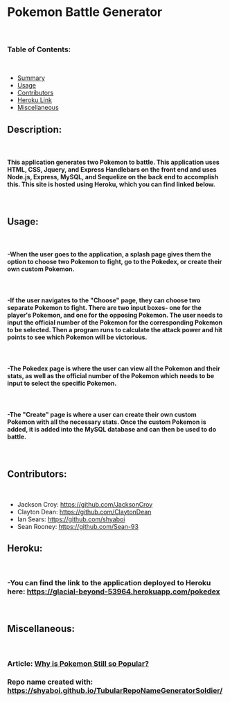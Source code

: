 # Pokemon Battle Generator
​
### Table of Contents:
​
* [Summary](#Description)
​
* [Usage](#Usage)
​
* [Contributors](#Contributors)
​
* [Heroku Link](#Heroku)
​
* [Miscellaneous](#Miscellaneous)
​
## Description:
​
#### This application generates two Pokemon to battle.  This application uses HTML, CSS, Jquery, and Express Handlebars on the front end and uses Node.js, Express, MySQL, and Sequelize on the back end to accomplish this.  This site is hosted using Heroku, which you can find linked below.
​
## Usage: 
​
#### -When the user goes to the application, a splash page gives them the option to choose two Pokemon to fight, go to the Pokedex, or create their own custom Pokemon.
​
#### -If the user navigates to the "Choose" page, they can choose two separate Pokemon to fight.  There are two input boxes- one for the player's Pokemon, and one for the opposing Pokemon.  The user needs to input the official number of the Pokemon for the corresponding Pokemon to be selected.  Then a program runs to calculate the attack power and hit points to see which Pokemon will be victorious.
​
#### -The Pokedex page is where the user can view all the Pokemon and their stats, as well as the official number of the Pokemon which needs to be input to select the specific Pokemon.
​
#### -The "Create" page is where a user can create their own custom Pokemon with all the necessary stats. Once the custom Pokemon is added, it is added into the MySQL database and can then be used to do battle.
​
## Contributors:
​
- Jackson Croy: https://github.com/JacksonCroy
- Clayton Dean: https://github.com/ClaytonDean
- Ian Sears: https://github.com/shyaboi
- Sean Rooney: https://github.com/Sean-93
​
## Heroku:
​
### -You can find the link to the application deployed to Heroku here: https://glacial-beyond-53964.herokuapp.com/pokedex
​
## Miscellaneous:
​
### Article: [Why is Pokemon Still so Popular?](https://www.independent.co.uk/life-style/gadgets-and-tech/gaming/pokemon-why-still-popular-championships-a8924756.html "Exploring the Cultural Phenomenon 20 Years on")
        
### Repo name created with: https://shyaboi.github.io/TubularRepoNameGeneratorSoldier/
